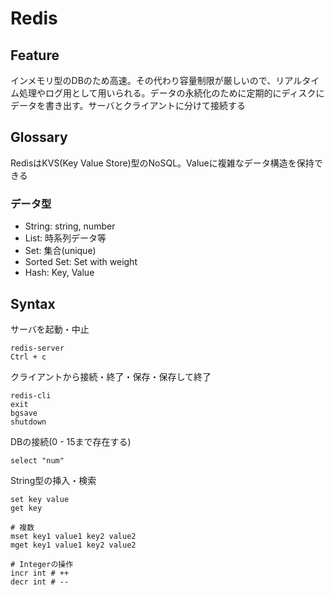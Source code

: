
# Redis

## Feature
インメモリ型のDBのため高速。その代わり容量制限が厳しいので、リアルタイム処理やログ用として用いられる。データの永続化のために定期的にディスクにデータを書き出す。サーバとクライアントに分けて接続する


## Glossary

RedisはKVS(Key Value Store)型のNoSQL。Valueに複雑なデータ構造を保持できる

### データ型

- String: string, number
- List: 時系列データ等
- Set: 集合(unique)
- Sorted Set: Set with weight
- Hash: Key, Value

## Syntax

サーバを起動・中止
```
redis-server
Ctrl + c
```

クライアントから接続・終了・保存・保存して終了
```
redis-cli
exit
bgsave
shutdown
```

DBの接続(0 - 15まで存在する)
```
select "num"
```

String型の挿入・検索
```
set key value
get key

# 複数
mset key1 value1 key2 value2
mget key1 value1 key2 value2

# Integerの操作
incr int # ++
decr int # --
```



